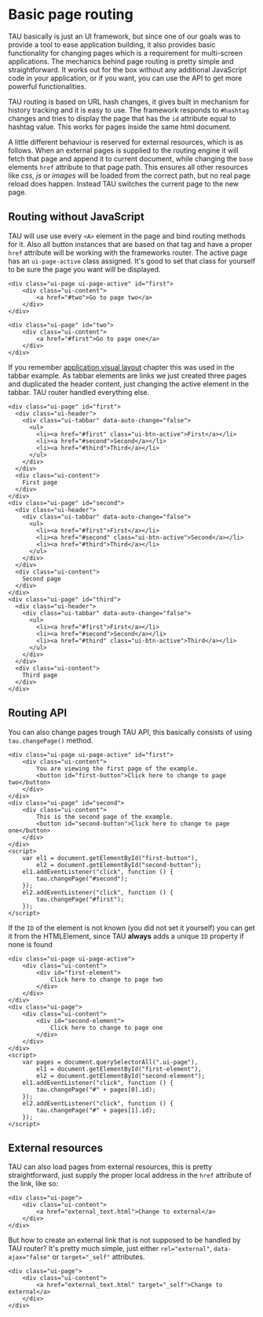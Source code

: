 # Basic page routing

TAU basically is just an UI framework, but since one of our goals was to provide a tool
to ease application building, it also provides basic functionality for changing pages
which is a requirement for multi-screen applications. The mechanics behind page routing
is pretty simple and straightforward. It works out for the box without any additional
JavaScript code in your application, or if you want, you can use the API to get more
powerful functionalities.

TAU routing is based on URL hash changes, it gives built in mechanism for history tracking
and it is easy to use. The framework responds to `#hashtag` changes and tries to display
the page that has the `id` attribute equal to hashtag value. This works for pages inside
the same html document.

A little different behaviour is reserved for external resources, which is as follows.
When an external pages is supplied to the routing engine it will fetch that page and
append it to current document, while changing the `base` elements `href` attribute to
that page path. This ensures all other resources like _css_, _js_ or _images_ will be
loaded from the correct path, but no real page reload does happen. Instead TAU switches
the current page to the new page.

## Routing without JavaScript

TAU will use use every `<A>` element in the page and bind routing methods for it. Also
all button instances that are based on that tag and have a proper `href` attribute will
be working with the frameworks router. The active page has an `ui-page-active` class
assigned. It's good to set that class for yourself to be sure the page you want will
be displayed.

```mobile-tv-wearable
<div class="ui-page ui-page-active" id="first">
	<div class="ui-content">
		<a href="#two">Go to page two</a>
	</div>
</div>

<div class="ui-page" id="two">
	<div class="ui-content">
		<a href="#first">Go to page one</a>
	</div>
</div>
```

If you remember [application visual layout](application_visual_layout.html) chapter
this was used in the tabbar example. As tabbar elements are links we just created three
pages and duplicated the header content, just changing the active element in the tabbar.
TAU router handled everything else.

```mobile
<div class="ui-page" id="first">
  <div class="ui-header">
    <div class="ui-tabbar" data-auto-change="false">
      <ul>
        <li><a href="#first" class="ui-btn-active">First</a></li>
        <li><a href="#second">Second</a></li>
        <li><a href="#third">Third</a></li>
      </ul>
    </div>
  </div>
  <div class="ui-content">
    First page
  </div>
</div>
<div class="ui-page" id="second">
  <div class="ui-header">
    <div class="ui-tabbar" data-auto-change="false">
      <ul>
        <li><a href="#first">First</a></li>
        <li><a href="#second" class="ui-btn-active">Second</a></li>
        <li><a href="#third">Third</a></li>
      </ul>
    </div>
  </div>
  <div class="ui-content">
    Second page
  </div>
</div>
<div class="ui-page" id="third">
  <div class="ui-header">
    <div class="ui-tabbar" data-auto-change="false">
      <ul>
        <li><a href="#first">First</a></li>
        <li><a href="#second">Second</a></li>
        <li><a href="#third" class="ui-btn-active">Third</a></li>
      </ul>
    </div>
  </div>
  <div class="ui-content">
    Third page
  </div>
</div>
```

## Routing API

You can also change pages trough TAU API, this basically consists of using `tau.changePage()`
method.

```mobile-tv-wearable
<div class="ui-page ui-page-active" id="first">
	<div class="ui-content">
		You are viewing the first page of the example.
		<button id="first-button">Click here to change to page two</button>
	</div>
</div>
<div class="ui-page" id="second">
	<div class="ui-content">
		This is the second page of the example.
		<button id="second-button">Click here to change to page one</button>
	</div>
</div>
<script>
	var el1 = document.getElementById("first-button"),
		el2 = document.getElementById("second-button");
	el1.addEventListener("click", function () {
		tau.changePage("#second");
	});
	el2.addEventListener("click", function () {
		tau.changePage("#first");
	});
</script>
```

If the `ID` of the element is not known (you did not set it yourself) you can get it from
the HTMLElement, since TAU __always__ adds a unique `ID` property if none is found

```mobile-tv-wearable
<div class="ui-page ui-page-active">
	<div class="ui-content">
		<div id="first-element">
			Click here to change to page two
		</div>
	</div>
</div>
<div class="ui-page">
	<div class="ui-content">
		<div id="second-element">
			Click here to change to page one
		</div>
	</div>
</div>
<script>
	var pages = document.querySelectorAll(".ui-page"),
		el1 = document.getElementById("first-element"),
		el2 = document.getElementById("second-element");
	el1.addEventListener("click", function () {
		tau.changePage("#" + pages[0].id);
	});
	el2.addEventListener("click", function () {
		tau.changePage("#" + pages[1].id);
	});
</script>
```

## External resources

TAU can also load pages from external resources, this is pretty straightforward, just
supply the proper local address in the `href` attribute of the link, like so:

```mobile-tv-wearable
<div class="ui-page">
	<div class="ui-content">
		<a href="external_text.html">Change to external</a>
	</div>
</div>
```

But how to create an external link that is not supposed to be handled by TAU router?
It's pretty much simple, just either `rel="external"`, `data-ajax="false"` or `target="_self"`
attributes.

```mobile-wearable-tv
<div class="ui-page">
	<div class="ui-content">
		<a href="external_text.html" target="_self">Change to external</a>
	</div>
</div>
```

